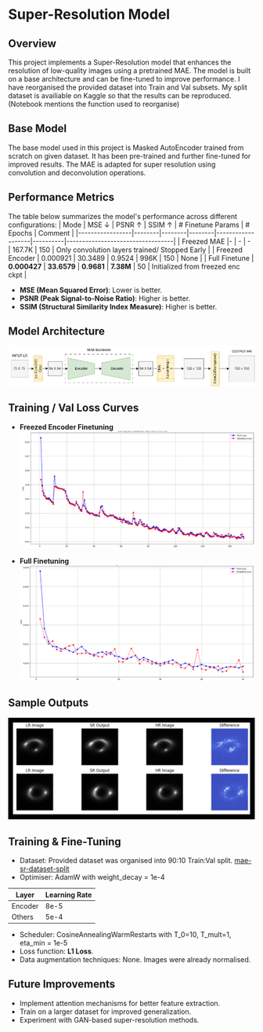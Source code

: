 
# Super-Resolution Model

## Overview
This project implements a Super-Resolution model that enhances the resolution of low-quality images using a pretrained MAE. The model is built on a base architecture and can be fine-tuned to improve performance. I have reorganised the provided dataset into Train and Val subsets. My split dataset is availiable on Kaggle so that the results can be reproduced. (Notebook mentions the function used to reorganise)

## Base Model
The base model used in this project is Masked AutoEncoder trained from scratch on given dataset. It has been pre-trained and further fine-tuned for improved results. The MAE is adapted for super resolution using convolution and deconvolution operations. 

## Performance Metrics
The table below summarizes the model's performance across different configurations:
| Mode             | MSE ↓  | PSNR ↑ | SSIM ↑ | # Finetune Params | # Epochs | Comment                          |
|-----------------|--------|--------|--------|-------------------|----------|----------------------------------|
| Freezed MAE     |- | - | - | 167.7K            | 150      |     Only convolution layers trained/ Stopped Early                            |
| Freezed Encoder | 0.000921 | 30.3489 | 0.9524 | 996K           | 150      |      None                            |
| Full Finetune   | **0.000427** | **33.6579** | **0.9681** | **7.38M**          | 50       | Initialized from freezed enc ckpt |


- **MSE (Mean Squared Error)**: Lower is better.
- **PSNR (Peak Signal-to-Noise Ratio)**: Higher is better.
- **SSIM (Structural Similarity Index Measure)**: Higher is better.

## Model Architecture
![SRMAE](../images/SRMAE_Model_diag.png)

## Training / Val Loss Curves
- **Freezed Encoder Finetuning**  
  ![Freezed Encoder Finetuning](../images/SRMAE_freezedenc.png)

- **Full Finetuning**  
  ![Full Finetuning](../images/SRMAE_Fullfine.png)

## Sample Outputs
  ![Image Maps](../images/SRMAE_img_map.png)
## Training & Fine-Tuning
- Dataset: Provided dataset was organised into 90:10 Train:Val split. [mae-sr-dataset-split](https://www.kaggle.com/datasets/mldtype/mae-sr-dataset-split) 
- Optimiser: AdamW with weight_decay = 1e-4

| Layer         | Learning Rate |
|-----------------|----------------|
| Encoder         | 8e-5      |
| Others         | 5e-4      |

- Scheduler: CosineAnnealingWarmRestarts with T_0=10, T_mult=1, eta_min = 1e-5
- Loss function: **L1 Loss**.
- Data augmentation techniques: None. Images were already normalised.



## Future Improvements
- Implement attention mechanisms for better feature extraction.
- Train on a larger dataset for improved generalization.
- Experiment with GAN-based super-resolution methods.
